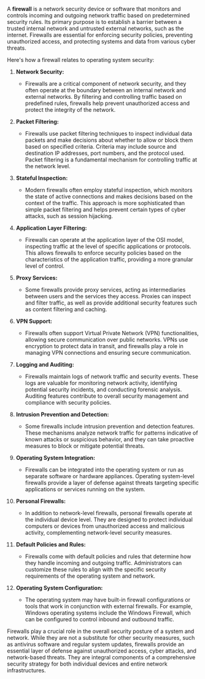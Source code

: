 A **firewall** is a network security device or software that monitors and controls incoming and outgoing network traffic based on predetermined security rules. Its primary purpose is to establish a barrier between a trusted internal network and untrusted external networks, such as the internet. Firewalls are essential for enforcing security policies, preventing unauthorized access, and protecting systems and data from various cyber threats.

Here's how a firewall relates to operating system security:

1. **Network Security:**
   - Firewalls are a critical component of network security, and they often operate at the boundary between an internal network and external networks. By filtering and controlling traffic based on predefined rules, firewalls help prevent unauthorized access and protect the integrity of the network.

2. **Packet Filtering:**
   - Firewalls use packet filtering techniques to inspect individual data packets and make decisions about whether to allow or block them based on specified criteria. Criteria may include source and destination IP addresses, port numbers, and the protocol used. Packet filtering is a fundamental mechanism for controlling traffic at the network level.

3. **Stateful Inspection:**
   - Modern firewalls often employ stateful inspection, which monitors the state of active connections and makes decisions based on the context of the traffic. This approach is more sophisticated than simple packet filtering and helps prevent certain types of cyber attacks, such as session hijacking.

4. **Application Layer Filtering:**
   - Firewalls can operate at the application layer of the OSI model, inspecting traffic at the level of specific applications or protocols. This allows firewalls to enforce security policies based on the characteristics of the application traffic, providing a more granular level of control.

5. **Proxy Services:**
   - Some firewalls provide proxy services, acting as intermediaries between users and the services they access. Proxies can inspect and filter traffic, as well as provide additional security features such as content filtering and caching.

6. **VPN Support:**
   - Firewalls often support Virtual Private Network (VPN) functionalities, allowing secure communication over public networks. VPNs use encryption to protect data in transit, and firewalls play a role in managing VPN connections and ensuring secure communication.

7. **Logging and Auditing:**
   - Firewalls maintain logs of network traffic and security events. These logs are valuable for monitoring network activity, identifying potential security incidents, and conducting forensic analysis. Auditing features contribute to overall security management and compliance with security policies.

8. **Intrusion Prevention and Detection:**
   - Some firewalls include intrusion prevention and detection features. These mechanisms analyze network traffic for patterns indicative of known attacks or suspicious behavior, and they can take proactive measures to block or mitigate potential threats.

9. **Operating System Integration:**
   - Firewalls can be integrated into the operating system or run as separate software or hardware appliances. Operating system-level firewalls provide a layer of defense against threats targeting specific applications or services running on the system.

10. **Personal Firewalls:**
    - In addition to network-level firewalls, personal firewalls operate at the individual device level. They are designed to protect individual computers or devices from unauthorized access and malicious activity, complementing network-level security measures.

11. **Default Policies and Rules:**
    - Firewalls come with default policies and rules that determine how they handle incoming and outgoing traffic. Administrators can customize these rules to align with the specific security requirements of the operating system and network.

12. **Operating System Configuration:**
    - The operating system may have built-in firewall configurations or tools that work in conjunction with external firewalls. For example, Windows operating systems include the Windows Firewall, which can be configured to control inbound and outbound traffic.

Firewalls play a crucial role in the overall security posture of a system and network. While they are not a substitute for other security measures, such as antivirus software and regular system updates, firewalls provide an essential layer of defense against unauthorized access, cyber attacks, and network-based threats. They are integral components of a comprehensive security strategy for both individual devices and entire network infrastructures.

